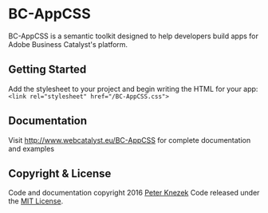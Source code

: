 # BC-AppCSS

BC-AppCSS is a semantic toolkit designed to help developers build apps for Adobe Business Catalyst's platform.

Getting Started
---------------------
Add the stylesheet to your project and begin writing the HTML for your app:
`<link rel="stylesheet" href="/BC-AppCSS.css">`

Documentation
---------------------
Visit http://www.webcatalyst.eu/BC-AppCSS for complete documentation and examples

Copyright & License
---------------------
Code and documentation copyright 2016 [Peter Knezek](http://www.webcatalyst.eu) Code released under the [MIT License](LICENSE).
